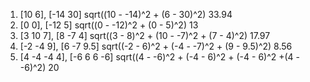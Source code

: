 1. [10 6], [-14 30]
sqrt((10 - -14)^2 + (6 - 30)^2)
33.94
2. [0 0], [-12 5]
sqrt((0 - -12)^2 + (0 - 5)^2)
13
3. [3 10 7], [8 -7 4]
sqrt((3 - 8)^2 + (10 - -7)^2 + (7 - 4)^2)
17.97
4. [-2 -4 9], [6 -7 9.5]
sqrt((-2 - 6)^2 + (-4 - -7)^2 + (9 - 9.5)^2)
8.56
5. [4 -4 -4 4], [-6 6 6 -6]
sqrt((4 - -6)^2 + (-4 - 6)^2 + (-4 - 6)^2 +(4 - -6)^2)
20
